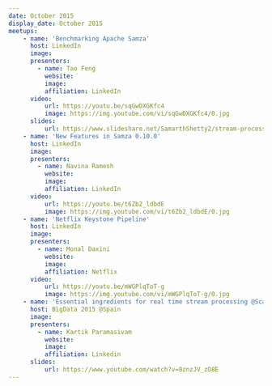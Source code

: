 ```yaml
---
date: October 2015
display_date: October 2015
meetups:
    - name: 'Benchmarking Apache Samza'
      host: LinkedIn
      image: 
      presenters:
        - name: Tao Feng
          website: 
          image:
          affiliation: LinkedIn
      video:
          url: https://youtu.be/sqGwDXGKfc4
          image: https://img.youtube.com/vi/sqGwDXGKfc4/0.jpg
      slides:
          url: https://www.slideshare.net/SamarthShetty2/stream-processing-using-samza-sql
    - name: 'New Features in Samza 0.10.0'
      host: LinkedIn
      image: 
      presenters:
        - name: Navina Ramesh
          website: 
          image:
          affiliation: LinkedIn
      video:
          url: https://youtu.be/t6Zb2_ldbdE
          image: https://img.youtube.com/vi/t6Zb2_ldbdE/0.jpg
    - name: 'Netflix Keystone Pipeline'
      host: LinkedIn
      image: 
      presenters:
        - name: Monal Daxini 
          website: 
          image:
          affiliation: Netflix
      video:
          url: https://youtu.be/mWGPlqToT-g
          image: https://img.youtube.com/vi/mWGPlqToT-g/0.jpg
    - name: 'Essential ingredients for real time stream processing @Scale'
      host: BigData 2015 @Spain
      image: 
      presenters:
        - name: Kartik Paramasivam
          website: 
          image:
          affiliation: Linkedin
      slides:
          url: https://www.youtube.com/watch?v=8znzJV_zD8E             
---
```

<!--
   Licensed to the Apache Software Foundation (ASF) under one or more
   contributor license agreements.  See the NOTICE file distributed with
   this work for additional information regarding copyright ownership.
   The ASF licenses this file to You under the Apache License, Version 2.0
   (the "License"); you may not use this file except in compliance with
   the License.  You may obtain a copy of the License at

       http://www.apache.org/licenses/LICENSE-2.0

   Unless required by applicable law or agreed to in writing, software
   distributed under the License is distributed on an "AS IS" BASIS,
   WITHOUT WARRANTIES OR CONDITIONS OF ANY KIND, either express or implied.
   See the License for the specific language governing permissions and
   limitations under the License.
-->